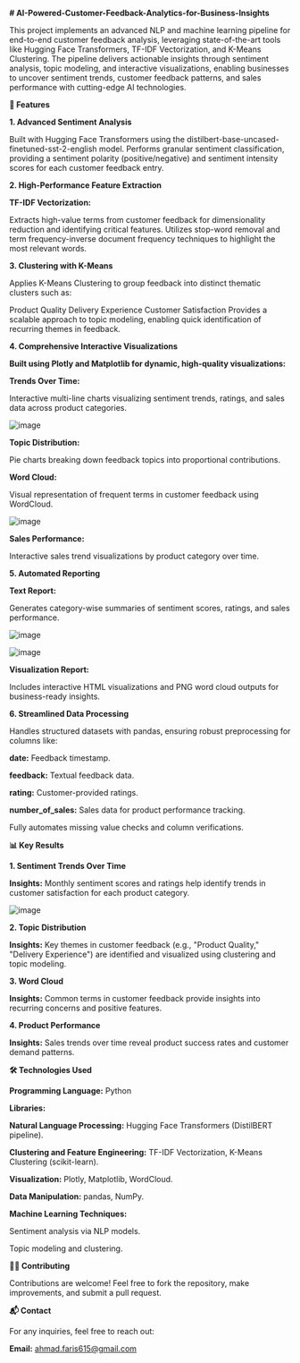 **# AI-Powered-Customer-Feedback-Analytics-for-Business-Insights**

This project implements an advanced NLP and machine learning pipeline for end-to-end customer feedback analysis, leveraging state-of-the-art tools like Hugging Face Transformers, TF-IDF Vectorization, and K-Means Clustering. The pipeline delivers actionable insights through sentiment analysis, topic modeling, and interactive visualizations, enabling businesses to uncover sentiment trends, customer feedback patterns, and sales performance with cutting-edge AI technologies.

**🚀 Features**

**1. Advanced Sentiment Analysis**

Built with Hugging Face Transformers using the distilbert-base-uncased-finetuned-sst-2-english model.
Performs granular sentiment classification, providing a sentiment polarity (positive/negative) and sentiment intensity scores for each customer feedback entry.

**2. High-Performance Feature Extraction**

**TF-IDF Vectorization:**

Extracts high-value terms from customer feedback for dimensionality reduction and identifying critical features.
Utilizes stop-word removal and term frequency-inverse document frequency techniques to highlight the most relevant words.

**3. Clustering with K-Means**

Applies K-Means Clustering to group feedback into distinct thematic clusters such as:

Product Quality
Delivery Experience
Customer Satisfaction
Provides a scalable approach to topic modeling, enabling quick identification of recurring themes in feedback.

**4. Comprehensive Interactive Visualizations**

**Built using Plotly and Matplotlib for dynamic, high-quality visualizations:**

**Trends Over Time:**

Interactive multi-line charts visualizing sentiment trends, ratings, and sales data across product categories.

![image](https://github.com/user-attachments/assets/029d3b32-3248-4557-9ca0-30a1fe241562)



**Topic Distribution:**

Pie charts breaking down feedback topics into proportional contributions.

**Word Cloud:**

Visual representation of frequent terms in customer feedback using WordCloud.

![image](https://github.com/user-attachments/assets/6996ccde-091d-4ee4-ab69-bdd6bcb6b1ed)


**Sales Performance:**

Interactive sales trend visualizations by product category over time.



**5. Automated Reporting**

**Text Report:**

Generates category-wise summaries of sentiment scores, ratings, and sales performance.

![image](https://github.com/user-attachments/assets/db836b4c-806c-4327-bc3f-ad232d8dfb6c)

![image](https://github.com/user-attachments/assets/8f6c3845-bad9-4f3b-8497-8001b64286a8)



**Visualization Report:**

Includes interactive HTML visualizations and PNG word cloud outputs for business-ready insights.

**6. Streamlined Data Processing**

Handles structured datasets with pandas, ensuring robust preprocessing for columns like:

**date:** Feedback timestamp.

**feedback:** Textual feedback data.

**rating:** Customer-provided ratings.

**number_of_sales:** Sales data for product performance tracking.

Fully automates missing value checks and column verifications.



**📊 Key Results**

**1. Sentiment Trends Over Time**

**Insights:** Monthly sentiment scores and ratings help identify trends in customer satisfaction for each product category.

![image](https://github.com/user-attachments/assets/a28a37f0-f39d-4708-9927-27172cef24ae)


**2. Topic Distribution**

**Insights:** Key themes in customer feedback (e.g., "Product Quality," "Delivery Experience") are identified and visualized using clustering and topic modeling.

**3. Word Cloud**

**Insights:** Common terms in customer feedback provide insights into recurring concerns and positive features.

**4. Product Performance**

**Insights:** Sales trends over time reveal product success rates and customer demand patterns.


**🛠️ Technologies Used**

**Programming Language:** Python

**Libraries:**

**Natural Language Processing:** Hugging Face Transformers (DistilBERT pipeline).

**Clustering and Feature Engineering:** TF-IDF Vectorization, K-Means Clustering (scikit-learn).

**Visualization:** Plotly, Matplotlib, WordCloud.

**Data Manipulation:** pandas, NumPy.

**Machine Learning Techniques:**

Sentiment analysis via NLP models.

Topic modeling and clustering.

**🧑‍💻 Contributing**

Contributions are welcome! Feel free to fork the repository, make improvements, and submit a pull request.

**📬 Contact**

For any inquiries, feel free to reach out:

**Email:** ahmad.faris615@gmail.com
